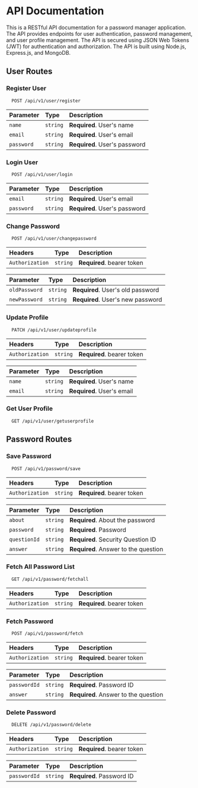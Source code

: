 # API Documentation

This is a RESTful API documentation for a password manager application. The API provides endpoints for user authentication, password management, and user profile management. The API is secured using JSON Web Tokens (JWT) for authentication and authorization. The API is built using Node.js, Express.js, and MongoDB.


## User Routes

### Register User

```http
  POST /api/v1/user/register
```

| Parameter | Type     | Description                |
| :-------- | :------- | :------------------------- |
| `name`    | `string` | **Required**. User's name |
| `email`   | `string` | **Required**. User's email |
| `password` | `string` | **Required**. User's password |

### Login User

```http
  POST /api/v1/user/login
```

| Parameter | Type     | Description                |
| :-------- | :------- | :------------------------- |
| `email`   | `string` | **Required**. User's email |
| `password` | `string` | **Required**. User's password |


### Change Password

```http
  POST /api/v1/user/changepassword
```

| Headers | Type     | Description                |
| :-------- | :------- | :------------------------- |
| `Authorization` | `string` | **Required**. bearer token

| Parameter | Type     | Description                |
| :-------- | :------- | :------------------------- |
| `oldPassword` | `string` | **Required**. User's old password |
| `newPassword` | `string` | **Required**. User's new password |

### Update Profile

```http
  PATCH /api/v1/user/updateprofile
```

| Headers | Type     | Description                |
| :-------- | :------- | :------------------------- |
| `Authorization` | `string` | **Required**. bearer token

| Parameter | Type     | Description                |
| :-------- | :------- | :------------------------- |
| `name`    | `string` | **Required**. User's name |
| `email`   | `string` | **Required**. User's email |

### Get User Profile

```http
  GET /api/v1/user/getuserprofile
```

## Password Routes

### Save Password

```http
  POST /api/v1/password/save
```
| Headers | Type     | Description                |
| :-------- | :------- | :------------------------- |
| `Authorization` | `string` | **Required**. bearer token

| Parameter | Type     | Description                |
| :-------- | :------- | :------------------------- |
| `about`    | `string` | **Required**. About the password |
| `password`   | `string` | **Required**. Password |
| `questionId` | `string` | **Required**. Security Question ID |
| `answer` | `string` | **Required**. Answer to the question |

### Fetch All Password List

```http
  GET /api/v1/password/fetchall
```

| Headers | Type     | Description                |
| :-------- | :------- | :------------------------- |
| `Authorization` | `string` | **Required**. bearer token

### Fetch Password

```http
  POST /api/v1/password/fetch
```

| Headers | Type     | Description                |
| :-------- | :------- | :------------------------- |
| `Authorization` | `string` | **Required**. bearer token

| Parameter | Type     | Description                |
| :-------- | :------- | :------------------------- |
| `passwordId` | `string` | **Required**. Password ID |
| `answer` | `string` | **Required**. Answer to the question |

### Delete Password

```http
  DELETE /api/v1/password/delete
```
| Headers | Type     | Description                |
| :-------- | :------- | :------------------------- |
| `Authorization` | `string` | **Required**. bearer token

| Parameter | Type     | Description                |
| :-------- | :------- | :------------------------- |
| `passwordId` | `string` | **Required**. Password ID |